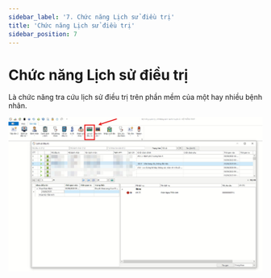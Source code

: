 ```yaml
---
sidebar_label: '7. Chức năng Lịch sử điều trị'
title: 'Chức năng Lịch sử điều trị'
sidebar_position: 7
---
```


# Chức năng Lịch sử điều trị
Là chức năng tra cứu lịch sử điều trị trên phần mềm của một hay nhiều bệnh nhân.

<div className="center-container">
  <img src="/img/chuc-nang-lich-su-dieu-tri.jpg" alt="Chức năng Lịch sử điều trị" />
</div>